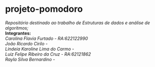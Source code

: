 # projeto-pomodoro
*Repositório destinado ao trabalho de Estruturas de dados e análise de algoritmos;*
**<br /> Integrantes:**
*<br /> Carolina Flavia Furtado - RA:622122990*
*<br /> João Ricardo Cirilo -*
*<br /> Lindeia Karoline Lima do Carmo -*
*<br /> Luiz Felipe Ribeiro da Cruz - RA:62121862* 
*<br /> Rayla Silva Bernardino -*
